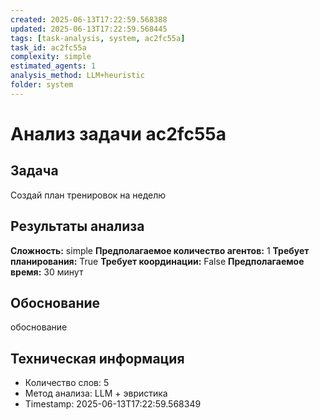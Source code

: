 ```yaml
---
created: 2025-06-13T17:22:59.568388
updated: 2025-06-13T17:22:59.568445
tags: [task-analysis, system, ac2fc55a]
task_id: ac2fc55a
complexity: simple
estimated_agents: 1
analysis_method: LLM+heuristic
folder: system
---
```


# Анализ задачи ac2fc55a

## Задача
Создай план тренировок на неделю

## Результаты анализа

**Сложность:** simple
**Предполагаемое количество агентов:** 1
**Требует планирования:** True
**Требует координации:** False
**Предполагаемое время:** 30 минут

## Обоснование
обоснование

## Техническая информация
- Количество слов: 5
- Метод анализа: LLM + эвристика
- Timestamp: 2025-06-13T17:22:59.568349
